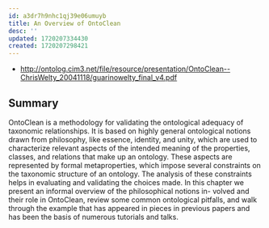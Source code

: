 ```yaml
---
id: a3dr7h9nhc1qj39e06umuyb
title: An Overview of OntoClean
desc: ''
updated: 1720207334430
created: 1720207298421
---
```


- http://ontolog.cim3.net/file/resource/presentation/OntoClean--ChrisWelty_20041118/guarinowelty_final_v4.pdf

## Summary

OntoClean is a methodology for validating the ontological adequacy of taxonomic relationships. It is based on highly general ontological notions drawn from philosophy, like essence, identity, and unity, which are used to characterize relevant aspects of the intended meaning of the properties, classes, and relations that make up an ontology. These aspects are represented by formal metaproperties, which impose several constraints on the taxonomic structure of an ontology. The analysis of these constraints helps in evaluating and validating the choices made. In this chapter we present an informal overview of the philosophical notions in- volved and their role in OntoClean, review some common ontological pitfalls, and walk through the example that has appeared in pieces in previous papers and has been the basis of numerous tutorials and talks.


